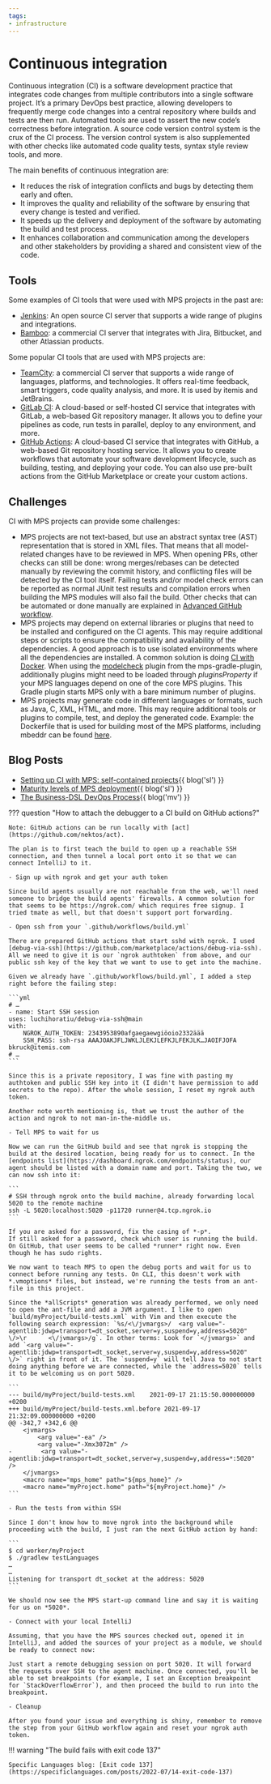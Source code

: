 ```yaml
---
tags:
- infrastructure
---
```


# Continuous integration

Continuous integration (CI) is a software development practice that integrates code changes from multiple contributors into a single software project. It’s a primary DevOps best practice, allowing developers to frequently merge code changes into a central repository where builds and tests are then run. Automated tools are used to assert the new code’s correctness before integration. A source code version control system is the crux of the CI process. The version control system is also supplemented with other checks like automated code quality tests, syntax style review tools, and more.

The main benefits of continuous integration are:

- It reduces the risk of integration conflicts and bugs by detecting them early and often.
- It improves the quality and reliability of the software by ensuring that every change is tested and verified.
- It speeds up the delivery and deployment of the software by automating the build and test process.
- It enhances collaboration and communication among the developers and other stakeholders by providing a shared and consistent view of the code.

## Tools

Some examples of CI tools that were used with MPS projects in the past are:

- [Jenkins](https://www.jenkins.io/): An open source CI server that supports a wide range of plugins and integrations.
- [Bamboo](https://www.atlassian.com/de/software/bamboo): a commercial CI server that integrates with Jira, Bitbucket, and other Atlassian products.

Some popular CI tools that are used with MPS projects are:

- [TeamCity](https://www.jetbrains.com/teamcity/): a commercial CI server that supports a wide range of languages, platforms, and technologies. It offers real-time feedback, smart triggers, code quality analysis, and more. It is used by itemis and JetBrains.
- [GitLab CI](https://about.gitlab.com/stages-devops-lifecycle/continuous-integration/): A cloud-based or self-hosted CI service that integrates with GitLab, a web-based Git repository manager. It allows you to define your pipelines as code, run tests in parallel, deploy to any environment, and more.
- [GitHub Actions](https://github.com/features/actions): A cloud-based CI service that integrates with GitHub, a web-based Git repository hosting service. It allows you to create workflows that automate your software development lifecycle, such as building, testing, and deploying your code. You can also use pre-built actions from the GitHub Marketplace or create your custom actions.

## Challenges

CI with MPS projects can provide some challenges:

- MPS projects are not text-based, but use an abstract syntax tree (AST) representation that is stored in XML files. That means that all model-related changes
  have to be reviewed in MPS. When opening PRs, other checks can still be done: wrong merges/rebases can be detected manually by reviewing the commit history,
  and conflicting files will be detected by the CI tool itself. Failing tests and/or model check errors can be reported as normal JUnit test results and compilation errors when building the MPS modules will also fail the build. Other checks that can be automated or done manually are explained in [Advanced GitHub workflow](advanced_github_workflow.md).
- MPS projects may depend on external libraries or plugins that need to be installed and configured on the CI agents. This may require additional steps or scripts to ensure the compatibility and availability of the dependencies. A good approach is to use isolated environments where all the dependencies
  are installed. A common solution is doing [CI with Docker](https://docs.docker.com/build/ci/). When using the [modelcheck](https://github.com/mbeddr/mps-gradle-plugin/tree/v1.x#model-check) plugin from the mps-gradle-plugin, additionally plugins might need to be loaded through *pluginsProperty* if your MPS languages depend on one of the core MPS plugins. This Gradle plugin starts MPS only with a bare minimum number of plugins.
- MPS projects may generate code in different languages or formats, such as Java, C, XML, HTML, and more. This may require additional tools or plugins to compile, test, and deploy the generated code. Example: the Dockerfile that is used for building most of the MPS platforms, including mbeddr can be found [here](https://github.com/mbeddr/mbeddr.build.docker/blob/master/Dockerfile).

## Blog Posts

- [Setting up CI with MPS: self-contained projects](https://specificlanguages.com/posts/2022-03/25-simplest-ci-scenario-with-mps-self-contained-projects/){{ blog('sl') }}
- [Maturity levels of MPS deployment](https://specificlanguages.com/posts/2022-04/14-maturity-levels-of-mps-deployment/){{ blog('sl') }}
- [The Business-DSL DevOps Process](https://markusvoelter.medium.com/the-business-dsl-devops-process-fb5531bf1f50){{ blog('mv') }}

??? question "How to attach the debugger to a CI build on GitHub actions?"

    Note: GitHub actions can be run locally with [act](https://github.com/nektos/act).

    The plan is to first teach the build to open up a reachable SSH connection, and then tunnel a local port onto it so that we can connect IntelliJ to it.

    - Sign up with ngrok and get your auth token

    Since build agents usually are not reachable from the web, we'll need someone to bridge the build agents' firewalls. A common solution for that seems to be https://ngrok.com/ which requires free signup. I tried tmate as well, but that doesn't support port forwarding.

    - Open ssh from your `.github/workflows/build.yml`

    There are prepared GitHub actions that start sshd with ngrok. I used [debug-via-ssh](https://github.com/marketplace/actions/debug-via-ssh). All we need to give it is our `ngrok authtoken` from above, and our public ssh key of the key that we want to use to get into the machine.

    Given we already have `.github/workflows/build.yml`, I added a step right before the failing step:

    ```yml
    # …
    - name: Start SSH session
    uses: luchihoratiu/debug-via-ssh@main
    with:
        NGROK_AUTH_TOKEN: 2343953890afgaegaewgiöoio2332äää
        SSH_PASS: ssh-rsa AAAJOAKJFLJWKLJLEKJLEFKJLFEKJLK…JAOIFJOFA bkruck@itemis.com
    # …
    ```

    Since this is a private repository, I was fine with pasting my authtoken and public SSH key into it (I didn't have permission to add secrets to the repo). After the whole session, I reset my ngrok auth token.

    Another note worth mentioning is, that we trust the author of the action and ngrok to not man-in-the-middle us.

    - Tell MPS to wait for us

    Now we can run the GitHub build and see that ngrok is stopping the build at the desired location, being ready for us to connect. In the [endpoints list](https://dashboard.ngrok.com/endpoints/status), our agent should be listed with a domain name and port. Taking the two, we can now ssh into it:

    ```
    # SSH through ngrok onto the build machine, already forwarding local 5020 to the remote machine
    ssh -L 5020:localhost:5020 -p11720 runner@4.tcp.ngrok.io
    ```

    If you are asked for a password, fix the casing of *-p*.
    If still asked for a password, check which user is running the build. On GitHub, that user seems to be called *runner* right now. Even though he has sudo rights.

    We now want to teach MPS to open the debug ports and wait for us to connect before running any tests. On CLI, this doesn't work with *.vmoptions* files, but instead, we're running the tests from an ant-file in this project.

    Since the *allScripts* generation was already performed, we only need to open the ant-file and add a JVM argument. I like to open `build/myProject/build-tests.xml` with Vim and then execute the following search expression: `%s/<\/jvmargs>/  <arg value="-agentlib:jdwp=transport=dt_socket,server=y,suspend=y,address=5020" \/>\r      <\/jvmargs>/g`. In other terms: Look for `</jvmargs>` and add `<arg value="-agentlib:jdwp=transport=dt_socket,server=y,suspend=y,address=5020" \/>` right in front of it. The `suspend=y` will tell Java to not start doing anything before we are connected, while the `address=5020` tells it to be welcoming us on port 5020.

    ```
    --- build/myProject/build-tests.xml    2021-09-17 21:15:50.000000000 +0200
    +++ build/myProject/build-tests.xml.before 2021-09-17 21:32:09.000000000 +0200
    @@ -342,7 +342,6 @@
        <jvmargs>
            <arg value="-ea" />
            <arg value="-Xmx3072m" />
    -        <arg value="-agentlib:jdwp=transport=dt_socket,server=y,suspend=y,address=*:5020" />
        </jvmargs>
        <macro name="mps_home" path="${mps_home}" />
        <macro name="myProject.home" path="${myProject.home}" />
    ```

    - Run the tests from within SSH

    Since I don't know how to move ngrok into the background while proceeding with the build, I just ran the next GitHub action by hand:

    ```
    $ cd worker/myProject
    $ ./gradlew testLanguages
    …
    …
    Listening for transport dt_socket at the address: 5020
    ```

    We should now see the MPS start-up command line and say it is waiting for us on *5020*.

    - Connect with your local IntelliJ

    Assuming, that you have the MPS sources checked out, opened it in IntelliJ, and added the sources of your project as a module, we should be ready to connect now:

    Just start a remote debugging session on port 5020. It will forward the requests over SSH to the agent machine. Once connected, you'll be able to set breakpoints (for example, I set an Exception breakpoint for `StackOverflowError`), and then proceed the build to run into the breakpoint.

    - Cleanup

    After you found your issue and everything is shiny, remember to remove the step from your GitHub workflow again and reset your ngrok auth token.

!!! warning "The build fails with exit code 137"

    Specific Languages blog: [Exit code 137](https://specificlanguages.com/posts/2022-07/14-exit-code-137)

